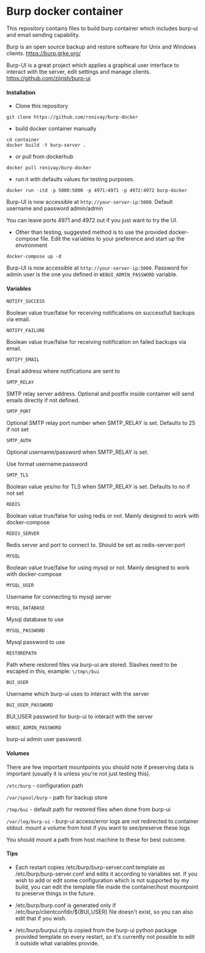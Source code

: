# Burp docker container

This repository contains files to build burp container which includes burp-ui and email sending capability.

Burp is an open source backup and restore software for Unix and Windows clients.
https://burp.grke.org/

Burp-UI is a great project which applies a graphical user interface to interact with the server, edit settings and manage clients.
https://github.com/ziirish/burp-ui

#### Installation

- Clone this repository
```
git clone https://github.com/ronivay/burp-docker
```

- build docker container manually

```
cd container
docker build -t burp-server .
```

- or pull from dockerhub

```
docker pull ronivay/burp-docker
```

- run it with defaults values for testing purposes. 

```
docker run -itd -p 5000:5000 -p 4971:4971 -p 4972:4972 burp-docker
```

Burp-UI is now accessible at `http://your-server-ip:5000`. Default username and password admin/admin

You can leave ports 4971 and 4972 out if you just want to try the UI.

- Other than testing, suggested method is to use the provided docker-compose file. Edit the variables to your preference and start up the environment

```
docker-compose up -d
```
Burp-UI is now accessible at `http://your-server-ip:5000`. Password for admin user is the one you defined in `WEBUI_ADMIN_PASSWORD` variable.

#### Variables

`NOTIFY_SUCCESS` 

Boolean value true/false for receiving notifications on successfull backups via email. 

`NOTIFY_FAILURE`

Boolean value true/false for receiving notification on failed backups via email.

`NOTIFY_EMAIL`

Email address where notifications are sent to

`SMTP_RELAY`

SMTP relay server address. Optional and postfix inside container will send emails directly if not defined.

`SMTP_PORT`

Optional SMTP relay port number when SMTP_RELAY is set. Defaults to 25 if not set

`SMTP_AUTH`

Optional username/password when SMTP_RELAY is set.

Use format username:password

`SMTP_TLS`

Boolean value yes/no for TLS when SMTP_RELAY is set. Defaults to no if not set

`REDIS`

Boolean value true/false for using redis or not. Mainly designed to work with docker-compose

`REDIS_SERVER`

Redis server and port to connect to. Should be set as redis-server:port

`MYSQL`

Boolean value true/false for using mysql or not. Mainly designed to work with docker-compose

`MYSQL_USER`

Username for connecting to mysql server

`MYSQL_DATABASE`

Mysql database to use

`MYSQL_PASSWORD`

Mysql password to use

`RESTOREPATH`

Path where restored files via burp-ui are stored. Slashes need to be escaped in this, example: `\/tmp\/bui`

`BUI_USER`

Username which burp-ui uses to interact with the server

`BUI_USER_PASSWORD`

BUI_USER password for burp-ui to interact with the server

`WEBUI_ADMIN_PASSWORD`

burp-ui admin user password. 

#### Volumes

There are few important mountpoints you should note if preserving data is important (usually it is unless you're not just testing this).

`/etc/burp` - configuration path

`/var/spool/burp` - path for backup store

`/tmp/bui` - default path for restored files when done from burp-ui

`/var/log/burp-ui` - burp-ui access/error logs are not redirected to container stdout. mount a volume from host if you want to see/preserve these logs

You should mount a path from host machine to these for best outcome.

#### Tips

- Each restart copies /etc/burp/burp-server.conf.template as /etc/burp/burp-server.conf and edits it according to variables set. If you wish to add or edit some configuration which is not supported by my build, you can edit the template file inside the container/host mountpoint to preserve things in the future. 

- /etc/burp/burp.conf is generated only if /etc/burp/clientconfdir/${BUI_USER} file doesn't exist, so you can also edit that if you wish.

- /etc/burp/burpui.cfg is copied from the burp-ui python package provided template on every restart, so it's currently not possible to edit it outside what variables provide.



